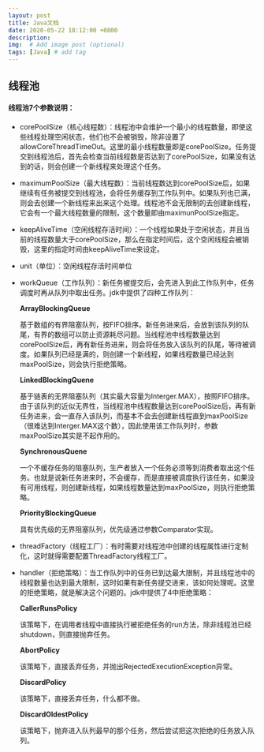 ```yaml
---
layout: post
title: Java文档
date: 2020-05-22 18:12:00 +0800
description:
img:  # Add image post (optional)
tags: [Java] # add tag
---
```


## 线程池

#### 线程池7个参数说明：

* corePoolSize（核心线程数）：线程池中会维护一个最小的线程数量，即使这些线程处理空闲状态，他们也不会被销毁，除非设置了allowCoreThreadTimeOut。这里的最小线程数量即是corePoolSize。任务提交到线程池后，首先会检查当前线程数是否达到了corePoolSize，如果没有达到的话，则会创建一个新线程来处理这个任务。

* maximumPoolSize（最大线程数）：当前线程数达到corePoolSize后，如果继续有任务被提交到线程池，会将任务缓存到工作队列中。如果队列也已满，则会去创建一个新线程来出来这个处理。线程池不会无限制的去创建新线程，它会有一个最大线程数量的限制，这个数量即由maximunPoolSize指定。

* keepAliveTime（空闲线程存活时间）：一个线程如果处于空闲状态，并且当前的线程数量大于corePoolSize，那么在指定时间后，这个空闲线程会被销毁，这里的指定时间由keepAliveTime来设定。

* unit（单位）：空闲线程存活时间单位

* workQueue（工作队列）：新任务被提交后，会先进入到此工作队列中，任务调度时再从队列中取出任务。jdk中提供了四种工作队列：

  **ArrayBlockingQueue**

  基于数组的有界阻塞队列，按FIFO排序。新任务进来后，会放到该队列的队尾，有界的数组可以防止资源耗尽问题。当线程池中线程数量达到corePoolSize后，再有新任务进来，则会将任务放入该队列的队尾，等待被调度。如果队列已经是满的，则创建一个新线程，如果线程数量已经达到maxPoolSize，则会执行拒绝策略。

  **LinkedBlockingQuene**

  基于链表的无界阻塞队列（其实最大容量为Interger.MAX），按照FIFO排序。由于该队列的近似无界性，当线程池中线程数量达到corePoolSize后，再有新任务进来，会一直存入该队列，而基本不会去创建新线程直到maxPoolSize（很难达到Interger.MAX这个数），因此使用该工作队列时，参数maxPoolSize其实是不起作用的。

  **SynchronousQuene**

  一个不缓存任务的阻塞队列，生产者放入一个任务必须等到消费者取出这个任务。也就是说新任务进来时，不会缓存，而是直接被调度执行该任务，如果没有可用线程，则创建新线程，如果线程数量达到maxPoolSize，则执行拒绝策略。

  **PriorityBlockingQueue**

  具有优先级的无界阻塞队列，优先级通过参数Comparator实现。

* threadFactory（线程工厂）：有时需要对线程池中创建的线程属性进行定制化，这时就得需要配置ThreadFactory线程工厂。

* handler（拒绝策略）：当工作队列中的任务已到达最大限制，并且线程池中的线程数量也达到最大限制，这时如果有新任务提交进来，该如何处理呢。这里的拒绝策略，就是解决这个问题的。jdk中提供了4中拒绝策略：

  **CallerRunsPolicy**

  该策略下，在调用者线程中直接执行被拒绝任务的run方法，除非线程池已经shutdown，则直接抛弃任务。

  **AbortPolicy**

  该策略下，直接丢弃任务，并抛出RejectedExecutionException异常。

  **DiscardPolicy**

  该策略下，直接丢弃任务，什么都不做。

  **DiscardOldestPolicy**

  该策略下，抛弃进入队列最早的那个任务，然后尝试把这次拒绝的任务放入队列。

